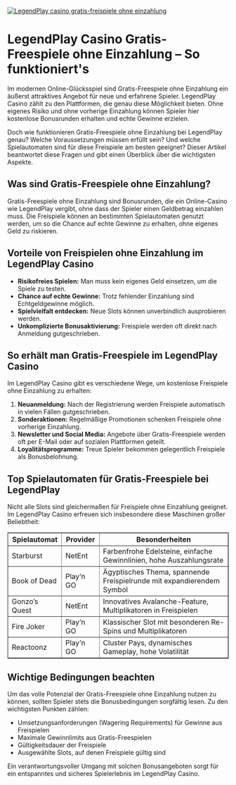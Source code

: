 [![LegendPlay casino gratis-freispiele ohne einzahlung](https://123-caf.pages.dev/gitsignup.png)](https://vrmoo.ru/Bt82HjjY)

<h1>LegendPlay Casino Gratis-Freespiele ohne Einzahlung – So funktioniert's</h1>  <p>Im modernen Online-Glücksspiel sind Gratis-Freespiele ohne Einzahlung ein äußerst attraktives Angebot für neue und erfahrene Spieler. LegendPlay Casino zählt zu den Plattformen, die genau diese Möglichkeit bieten. Ohne eigenes Risiko und ohne vorherige Einzahlung können Spieler hier kostenlose Bonusrunden erhalten und echte Gewinne erzielen.</p>  <p>Doch wie funktionieren Gratis-Freespiele ohne Einzahlung bei LegendPlay genau? Welche Voraussetzungen müssen erfüllt sein? Und welche Spielautomaten sind für diese Freispiele am besten geeignet? Dieser Artikel beantwortet diese Fragen und gibt einen Überblick über die wichtigsten Aspekte.</p>  <h2>Was sind Gratis-Freespiele ohne Einzahlung?</h2> <p>Gratis-Freespiele ohne Einzahlung sind Bonusrunden, die ein Online-Casino wie LegendPlay vergibt, ohne dass der Spieler einen Geldbetrag einzahlen muss. Die Freispiele können an bestimmten Spielautomaten genutzt werden, um so die Chance auf echte Gewinne zu erhalten, ohne eigenes Geld zu riskieren.</p>  <h2>Vorteile von Freispielen ohne Einzahlung im LegendPlay Casino</h2> <ul>   <li><strong>Risikofreies Spielen:</strong> Man muss kein eigenes Geld einsetzen, um die Spiele zu testen.</li>   <li><strong>Chance auf echte Gewinne:</strong> Trotz fehlender Einzahlung sind Echtgeldgewinne möglich.</li>   <li><strong>Spielvielfalt entdecken:</strong> Neue Slots können unverbindlich ausprobieren werden.</li>   <li><strong>Unkomplizierte Bonusaktivierung:</strong> Freispiele werden oft direkt nach Anmeldung gutgeschrieben.</li> </ul>  <h2>So erhält man Gratis-Freespiele im LegendPlay Casino</h2> <p>Im LegendPlay Casino gibt es verschiedene Wege, um kostenlose Freispiele ohne Einzahlung zu erhalten:</p> <ol>   <li><strong>Neuanmeldung:</strong> Nach der Registrierung werden Freispiele automatisch in vielen Fällen gutgeschrieben.</li>   <li><strong>Sonderaktionen:</strong> Regelmäßige Promotionen schenken Freispiele ohne vorherige Einzahlung.</li>   <li><strong>Newsletter und Social Media:</strong> Angebote über Gratis-Freespiele werden oft per E-Mail oder auf sozialen Plattformen geteilt.</li>   <li><strong>Loyalitätsprogramme:</strong> Treue Spieler bekommen gelegentlich Freispiele als Bonusbelohnung.</li> </ol>  <h2>Top Spielautomaten für Gratis-Freespiele bei LegendPlay</h2> <p>Nicht alle Slots sind gleichermaßen für Freispiele ohne Einzahlung geeignet. Im LegendPlay Casino erfreuen sich insbesondere diese Maschinen großer Beliebtheit:</p>  <table border="1" cellpadding="8" cellspacing="0">   <thead>     <tr>       <th>Spielautomat</th>       <th>Provider</th>       <th>Besonderheiten</th>     </tr>   </thead>   <tbody>     <tr>       <td>Starburst</td>       <td>NetEnt</td>       <td>Farbenfrohe Edelsteine, einfache Gewinnlinien, hohe Auszahlungsrate</td>     </tr>     <tr>       <td>Book of Dead</td>       <td>Play’n GO</td>       <td>Ägyptisches Thema, spannende Freispielrunde mit expandierendem Symbol</td>     </tr>     <tr>       <td>Gonzo’s Quest</td>       <td>NetEnt</td>       <td>Innovatives Avalanche-Feature, Multiplikatoren in Freispielen</td>     </tr>     <tr>       <td>Fire Joker</td>       <td>Play’n GO</td>       <td>Klassischer Slot mit besonderen Re-Spins und Multiplikatoren</td>     </tr>     <tr>       <td>Reactoonz</td>       <td>Play’n GO</td>       <td>Cluster Pays, dynamisches Gameplay, hohe Volatilität</td>     </tr>   </tbody> </table>  <h2>Wichtige Bedingungen beachten</h2> <p>Um das volle Potenzial der Gratis-Freespiele ohne Einzahlung nutzen zu können, sollten Spieler stets die Bonusbedingungen sorgfältig lesen. Zu den wichtigsten Punkten zählen:</p> <ul>   <li>Umsetzungsanforderungen (Wagering Requirements) für Gewinne aus Freispielen</li>   <li>Maximale Gewinnlimits aus Gratis-Freespielen</li>   <li>Gültigkeitsdauer der Freispiele</li>   <li>Ausgewählte Slots, auf denen Freispiele gültig sind</li> </ul>  <p>Ein verantwortungsvoller Umgang mit solchen Bonusangeboten sorgt für ein entspanntes und sicheres Spielerlebnis im LegendPlay Casino.</p>
